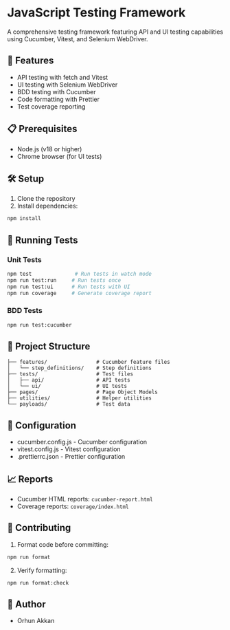 # JavaScript Testing Framework

A comprehensive testing framework featuring API and UI testing capabilities using Cucumber, Vitest, and Selenium WebDriver.

## 🚀 Features

- API testing with fetch and Vitest
- UI testing with Selenium WebDriver
- BDD testing with Cucumber
- Code formatting with Prettier
- Test coverage reporting

## 📋 Prerequisites

- Node.js (v18 or higher)
- Chrome browser (for UI tests)

## 🛠️ Setup

1. Clone the repository
2. Install dependencies:

```bash
npm install
```

## 🧪 Running Tests

### Unit Tests

```bash
npm test              # Run tests in watch mode
npm run test:run     # Run tests once
npm run test:ui      # Run tests with UI
npm run coverage     # Generate coverage report
```

### BDD Tests

```bash
npm run test:cucumber
```

## 📁 Project Structure

```
├── features/                # Cucumber feature files
│   └── step_definitions/    # Step definitions
├── tests/                   # Test files
│   ├── api/                 # API tests
│   └── ui/                  # UI tests
├── pages/                   # Page Object Models
├── utilities/               # Helper utilities
└── payloads/                # Test data
```

## 🔧 Configuration

- cucumber.config.js - Cucumber configuration
- vitest.config.js - Vitest configuration
- .prettierrc.json - Prettier configuration

## 📈 Reports

- Cucumber HTML reports: `cucumber-report.html`
- Coverage reports: `coverage/index.html`

## 🤝 Contributing

1. Format code before committing:

```bash
npm run format
```

2. Verify formatting:

```bash
npm run format:check
```

## 👥 Author

- Orhun Akkan

